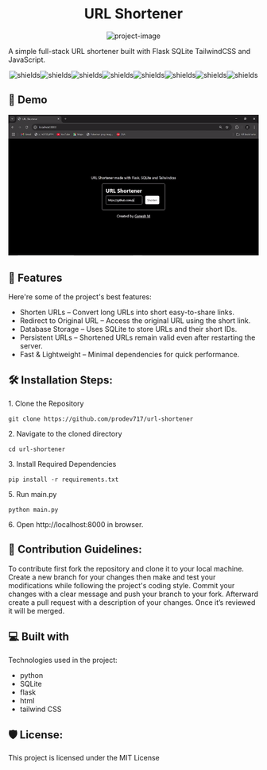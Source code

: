 <h1 align="center" id="title">URL Shortener</h1>

<p align="center"><img src="https://socialify.git.ci/prodev717/url-shortener/image?custom_description=A+simple+full-stack+URL+shortener+&amp;description=1&amp;language=1&amp;name=1&amp;owner=1&amp;pattern=Plus&amp;theme=Auto" alt="project-image"></p>

<p id="description">A simple full-stack URL shortener built with Flask SQLite TailwindCSS and JavaScript.</p>

<p align="center"><img src="https://img.shields.io/badge/Flask-2.0.1-blue?logo=flask" alt="shields"><img src="https://img.shields.io/badge/SQLite-3.0-blue?logo=sqlite" alt="shields"><img src="https://img.shields.io/badge/TailwindCSS-3.0-blue?logo=tailwindcss" alt="shields"><img src="https://img.shields.io/badge/JavaScript-ES6-yellow?logo=javascript" alt="shields"><img src="https://img.shields.io/badge/Python-3.10-blue?logo=python" alt="shields"><img src="https://img.shields.io/badge/License-MIT-green" alt="shields"><img src="https://img.shields.io/badge/Open%20Source-%E2%9D%A4-red?logo=github" alt="shields"><img src="https://img.shields.io/badge/Open%20Source-%E2%9D%A4-red?logo=github" alt="shields"></p>

<h2>🚀 Demo</h2>

![URL Shortener](demo.gif) 
  
<h2>🧐 Features</h2>

Here're some of the project's best features:

*   Shorten URLs – Convert long URLs into short easy-to-share links.
*   Redirect to Original URL – Access the original URL using the short link.
*   Database Storage – Uses SQLite to store URLs and their short IDs.
*   Persistent URLs – Shortened URLs remain valid even after restarting the server.
*   Fast & Lightweight – Minimal dependencies for quick performance.

<h2>🛠️ Installation Steps:</h2>

<p>1. Clone the Repository</p>

```
git clone https://github.com/prodev717/url-shortener
```

<p>2. Navigate to the cloned directory</p>

```
cd url-shortener
```

<p>3. Install Required Dependencies</p>

```
pip install -r requirements.txt
```

<p>5. Run main.py</p>

```
python main.py
```
<p>6. Open http://localhost:8000 in browser.</p>

<h2>🍰 Contribution Guidelines:</h2>

To contribute first fork the repository and clone it to your local machine. Create a new branch for your changes then make and test your modifications while following the project's coding style. Commit your changes with a clear message and push your branch to your fork. Afterward create a pull request with a description of your changes. Once it’s reviewed it will be merged.
  
<h2>💻 Built with</h2>

Technologies used in the project:

*   python
*   SQLite
*   flask
*   html
*   tailwind CSS

<h2>🛡️ License:</h2>

This project is licensed under the MIT License

